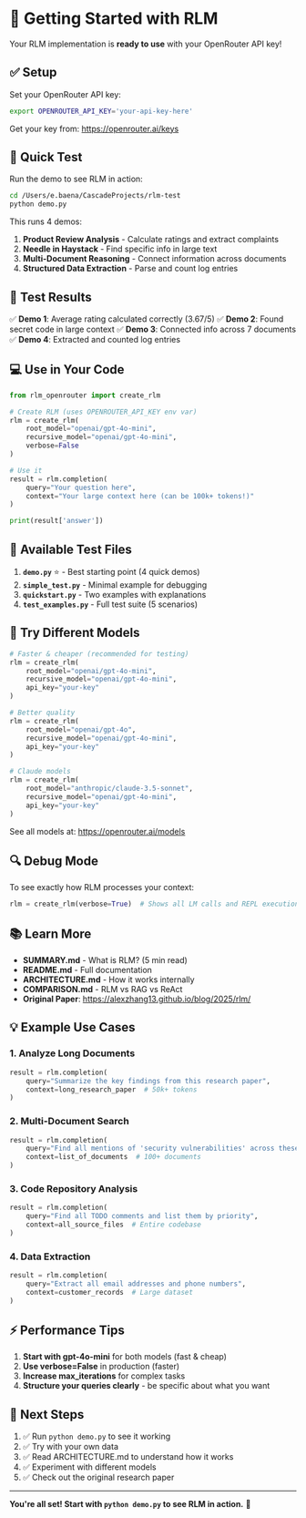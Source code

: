 # 🚀 Getting Started with RLM

Your RLM implementation is **ready to use** with your OpenRouter API key!

## ✅ Setup

Set your OpenRouter API key:

```bash
export OPENROUTER_API_KEY='your-api-key-here'
```

Get your key from: https://openrouter.ai/keys

## 🎯 Quick Test

Run the demo to see RLM in action:

```bash
cd /Users/e.baena/CascadeProjects/rlm-test
python demo.py
```

This runs 4 demos:
1. **Product Review Analysis** - Calculate ratings and extract complaints
2. **Needle in Haystack** - Find specific info in large text
3. **Multi-Document Reasoning** - Connect information across documents
4. **Structured Data Extraction** - Parse and count log entries

## 📝 Test Results

✅ **Demo 1**: Average rating calculated correctly (3.67/5)
✅ **Demo 2**: Found secret code in large context
✅ **Demo 3**: Connected info across 7 documents
✅ **Demo 4**: Extracted and counted log entries

## 💻 Use in Your Code

```python
from rlm_openrouter import create_rlm

# Create RLM (uses OPENROUTER_API_KEY env var)
rlm = create_rlm(
    root_model="openai/gpt-4o-mini",
    recursive_model="openai/gpt-4o-mini",
    verbose=False
)

# Use it
result = rlm.completion(
    query="Your question here",
    context="Your large context here (can be 100k+ tokens!)"
)

print(result['answer'])
```

## 🧪 Available Test Files

1. **`demo.py`** ⭐ - Best starting point (4 quick demos)
2. **`simple_test.py`** - Minimal example for debugging
3. **`quickstart.py`** - Two examples with explanations
4. **`test_examples.py`** - Full test suite (5 scenarios)

## 🎨 Try Different Models

```python
# Faster & cheaper (recommended for testing)
rlm = create_rlm(
    root_model="openai/gpt-4o-mini",
    recursive_model="openai/gpt-4o-mini",
    api_key="your-key"
)

# Better quality
rlm = create_rlm(
    root_model="openai/gpt-4o",
    recursive_model="openai/gpt-4o-mini",
    api_key="your-key"
)

# Claude models
rlm = create_rlm(
    root_model="anthropic/claude-3.5-sonnet",
    recursive_model="openai/gpt-4o-mini",
    api_key="your-key"
)
```

See all models at: https://openrouter.ai/models

## 🔍 Debug Mode

To see exactly how RLM processes your context:

```python
rlm = create_rlm(verbose=True)  # Shows all LM calls and REPL execution
```

## 📚 Learn More

- **SUMMARY.md** - What is RLM? (5 min read)
- **README.md** - Full documentation
- **ARCHITECTURE.md** - How it works internally
- **COMPARISON.md** - RLM vs RAG vs ReAct
- **Original Paper**: https://alexzhang13.github.io/blog/2025/rlm/

## 💡 Example Use Cases

### 1. Analyze Long Documents
```python
result = rlm.completion(
    query="Summarize the key findings from this research paper",
    context=long_research_paper  # 50k+ tokens
)
```

### 2. Multi-Document Search
```python
result = rlm.completion(
    query="Find all mentions of 'security vulnerabilities' across these documents",
    context=list_of_documents  # 100+ documents
)
```

### 3. Code Repository Analysis
```python
result = rlm.completion(
    query="Find all TODO comments and list them by priority",
    context=all_source_files  # Entire codebase
)
```

### 4. Data Extraction
```python
result = rlm.completion(
    query="Extract all email addresses and phone numbers",
    context=customer_records  # Large dataset
)
```

## ⚡ Performance Tips

1. **Start with gpt-4o-mini** for both models (fast & cheap)
2. **Use verbose=False** in production (faster)
3. **Increase max_iterations** for complex tasks
4. **Structure your queries clearly** - be specific about what you want

## 🎯 Next Steps

1. ✅ Run `python demo.py` to see it working
2. ✅ Try with your own data
3. ✅ Read ARCHITECTURE.md to understand how it works
4. ✅ Experiment with different models
5. ✅ Check out the original research paper

---

**You're all set! Start with `python demo.py` to see RLM in action.** 🚀
